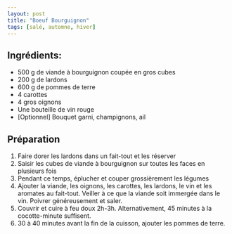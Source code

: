```yaml
---
layout: post
title: "Boeuf Bourguignon"
tags: [salé, automne, hiver]
---
```

## Ingrédients:
* 500 g de viande à bourguignon coupée en gros cubes
* 200 g de lardons
* 600 g de pommes de terre
* 4 carottes
* 4 gros oignons
* Une bouteille de vin rouge
* [Optionnel] Bouquet garni, champignons, ail

## Préparation
1. Faire dorer les lardons dans un fait-tout et les réserver
2. Saisir les cubes de viande à bourguignon sur toutes les faces en plusieurs fois
3. Pendant ce temps, éplucher et couper grossièrement les légumes
4. Ajouter la viande, les oignons, les carottes, les lardons, le vin et les aromates au fait-tout. Veiller à ce que la viande soit immergée dans le vin. Poivrer généreusement et saler.
5. Couvrir et cuire à feu doux 2h-3h. Alternativement, 45 minutes à la cocotte-minute suffisent.
6. 30 à 40 minutes avant la fin de la cuisson, ajouter les pommes de terre.
